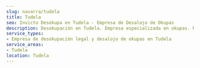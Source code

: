 ```yaml
---
slug: navarra/tudela
title: Tudela
seo: Invicto Desokupa en Tudela - Empresa de Desalojo de Okupas
description: Desokupación en Tudela. Empresa especializada en okupas. Mediación legal y desalojo express. Presupuesto gratuito.
service_types:
- Empresa de desokupación legal y desalojo de okupas en Tudela
service_areas:
- Tudela
location: Tudela
---
```

